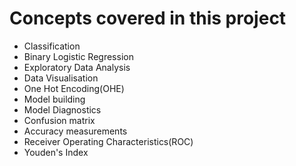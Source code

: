 <h1> Concepts covered in this project </h1>
<ul>
<li>Classification</li>
<li>Binary Logistic Regression</li>
<li>Exploratory Data Analysis</li>
<li>Data Visualisation</li>
<li>One Hot Encoding(OHE)</li>
<li>Model building</li>
<li>Model Diagnostics</li>
<li>Confusion matrix</li>
<li>Accuracy measurements</li>
<li>Receiver Operating Characteristics(ROC)</li>
<li>Youden's Index</li>
</ul>

